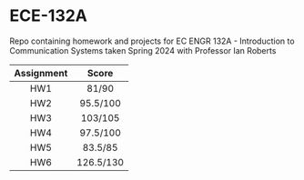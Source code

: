 # ECE-132A
Repo containing homework and projects for EC ENGR 132A -  Introduction to Communication Systems taken Spring 2024 with Professor Ian Roberts

| Assignment | Score | 
| :-: | :-: |
| HW1 | 81/90 |
| HW2 | 95.5/100 |
| HW3 | 103/105 |
| HW4 | 97.5/100 |
| HW5 | 83.5/85 |
| HW6 | 126.5/130 |
